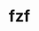 ---
title: "fzf"
layout: cache
categories: [package, develop]
meta: {"compilers": ["apple-clang@=16.0.0", "gcc@=10.5.0", "gcc@=13.3.0"], "num_specs": 9, "num_specs_by_stack": {"developer-tools-aarch64-linux-gnu": 3, "developer-tools-darwin": 3, "developer-tools-x86_64_v3-linux-gnu": 3, "root": 9}, "oss": ["centos7", "rhel8", "sequoia"], "platforms": ["darwin", "linux"], "stacks": ["developer-tools-aarch64-linux-gnu", "developer-tools-darwin", "developer-tools-x86_64_v3-linux-gnu", "root"], "targets": ["aarch64", "x86_64_v3"], "versions": ["0.60.0"]}
spec_details: [{"compiler": "gcc@=10.5.0", "hash": "4ajs7anrkzb7fizu6cur6fzpqdyxl2be", "os": "centos7", "platform": "linux", "size": "-", "stacks": ["developer-tools-x86_64_v3-linux-gnu", "root"], "target": "x86_64_v3", "variants": ["build_system=go", "~vim"], "versions": ["0.60.0"]}, {"compiler": "gcc@=13.3.0", "hash": "6xncgoibeeairphynb4ssv7ylm5itvhe", "os": "rhel8", "platform": "linux", "size": "-", "stacks": ["developer-tools-aarch64-linux-gnu", "root"], "target": "aarch64", "variants": ["build_system=go", "~vim"], "versions": ["0.60.0"]}, {"compiler": "apple-clang@=16.0.0", "hash": "74dfhotyxrwugpiuf4caqvtncnvxp4hi", "os": "sequoia", "platform": "darwin", "size": "-", "stacks": ["developer-tools-darwin", "root"], "target": "aarch64", "variants": ["build_system=go", "~vim"], "versions": ["0.60.0"]}, {"compiler": "gcc@=10.5.0", "hash": "7tsc24zm2q5opq6lw4dzhdss3piv7gpp", "os": "centos7", "platform": "linux", "size": "-", "stacks": ["developer-tools-x86_64_v3-linux-gnu", "root"], "target": "x86_64_v3", "variants": ["build_system=go", "~vim"], "versions": ["0.60.0"]}, {"compiler": "gcc@=10.5.0", "hash": "i6jnwlmclkk3blo6nlouz24b5jwlmwvh", "os": "centos7", "platform": "linux", "size": "-", "stacks": ["developer-tools-x86_64_v3-linux-gnu", "root"], "target": "x86_64_v3", "variants": ["build_system=go", "~vim"], "versions": ["0.60.0"]}, {"compiler": "gcc@=13.3.0", "hash": "itxywv22kzgbmrvfbawyfmzemvaodtkm", "os": "rhel8", "platform": "linux", "size": "-", "stacks": ["developer-tools-aarch64-linux-gnu", "root"], "target": "aarch64", "variants": ["build_system=go", "~vim"], "versions": ["0.60.0"]}, {"compiler": "gcc@=13.3.0", "hash": "pl3marfasgrpswnru6ms46zmdrbopvle", "os": "rhel8", "platform": "linux", "size": "-", "stacks": ["developer-tools-aarch64-linux-gnu", "root"], "target": "aarch64", "variants": ["build_system=go", "~vim"], "versions": ["0.60.0"]}, {"compiler": "apple-clang@=16.0.0", "hash": "ttimg5i322rdqybx7ej2a5ybkibqi6md", "os": "sequoia", "platform": "darwin", "size": "-", "stacks": ["developer-tools-darwin", "root"], "target": "aarch64", "variants": ["build_system=go", "~vim"], "versions": ["0.60.0"]}, {"compiler": "apple-clang@=16.0.0", "hash": "vd7tbemxibdavfdbziouez4c6t4rg6id", "os": "sequoia", "platform": "darwin", "size": "-", "stacks": ["developer-tools-darwin", "root"], "target": "aarch64", "variants": ["build_system=go", "~vim"], "versions": ["0.60.0"]}]
---